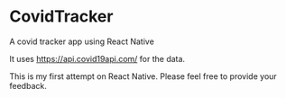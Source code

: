 # CovidTracker
A covid tracker app using React Native

It uses https://api.covid19api.com/ for the data.

This is my first attempt on React Native. Please feel free to provide your feedback.
